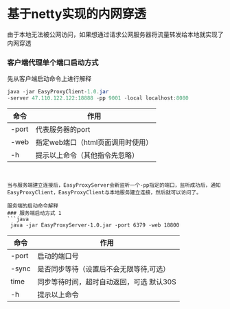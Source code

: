 # 基于netty实现的内网穿透
由于本地无法被公网访问，如果想通过请求公网服务器将流量转发给本地就实现了内网穿透



### 客户端代理单个端口启动方式
先从客户端启动命令上进行解释
```java
java -jar EasyProxyClient-1.0.jar 
-server 47.110.122.122:18888 -pp 9001 -local localhost:8080
```
| 命令 | 作用 |
|--|--|
| -port | 代表服务器的port |
| -web | 指定web端口（html页面调用时使用） |
| -h | 提示以上命令（其他指令先忽略） |

```


当与服务端建立连接后，EasyProxyServer会新监听一个-pp指定的端口，监听成功后，通知EasyProxyClient，EasyProxyClient与本地服务建立连接，然后就可以访问了。

服务端的启动命令解释
### 服务端启动方式 1
```java
 java -jar EasyProxyServer-1.0.jar -port 6379 -web 18800
```
| 命令 | 作用 |
|--|--|
| -port | 启动的端口号 |
| -sync | 是否同步等待（设置后不会无限等待,可选） |
| time | 同步等待时间，超时自动返回，可选 默认30S |
| -h | 提示以上命令 |


